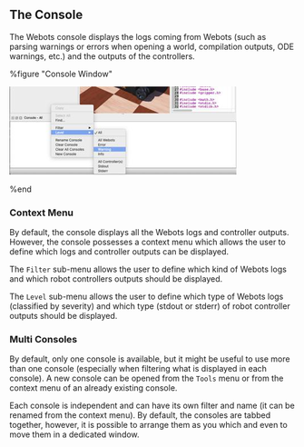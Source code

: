 ## The Console

The Webots console displays the logs coming from Webots (such as parsing warnings or errors when opening a world, compilation outputs, ODE warnings, etc.) and the outputs of the controllers.


%figure "Console Window"

![console.jpg](images/console.jpg)

%end

### Context Menu

By default, the console displays all the Webots logs and controller outputs.
However, the console possesses a context menu which allows the user to define which logs and controller outputs can be displayed.

The `Filter` sub-menu allows the user to define which kind of Webots logs and which robot controllers outputs should be displayed.

The `Level` sub-menu allows the user to define which type of Webots logs (classified by severity) and which type (stdout or stderr) of robot controller outputs should be displayed.

### Multi Consoles

By default, only one console is available, but it might be useful to use more than one console (especially when filtering what is displayed in each console).
A new console can be opened from the `Tools` menu or from the context menu of an already existing console.

Each console is independent and can have its own filter and name (it can be renamed from the context menu).
By default, the consoles are tabbed together, however, it is possible to arrange them as you which and even to move them in a dedicated window.
